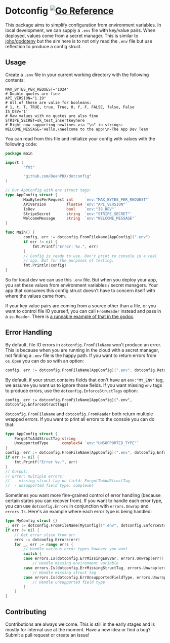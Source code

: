 # Dotconfig [![Go Reference](https://pkg.go.dev/badge/github.com/DeanPDX/dotconfig.svg)](https://pkg.go.dev/github.com/DeanPDX/dotconfig)
This package aims to simplify configuration from environment variables. In local development, we can supply a `.env` file with key/value pairs. When deployed, values come from a secret manager. This is similar to [joho/godotenv](https://github.com/joho/godotenv) but the aim here is to not only read the `.env` file but use reflection to produce a config struct.

## Usage
Create a `.env` file in your current working directory with the following contents:

```shell
MAX_BYTES_PER_REQUEST='1024'
# Double quotes are fine
API_VERSION="1.19"
# All of these are valie for booleans:
# 1, t, T, TRUE, true, True, 0, f, F, FALSE, false, False
IS_DEV='1'
# Raw values with no quotes are also fine
STRIPE_SECRET=sk_test_insertkeyhere
# Right now supporting newlines via "\n" in strings:
WELCOME_MESSAGE='Hello,\nWelcome to the app!\n-The App Dev Team'
```

You can read from this file and initialize your config with values with the following code:

```go
package main

import (
        "fmt"

        "github.com/DeanPDX/dotconfig"
)

// Our AppConfig with env struct tags:
type AppConfig struct {
        MaxBytesPerRequest int     `env:"MAX_BYTES_PER_REQUEST"`
        APIVersion         float64 `env:"API_VERSION"`
        IsDev              bool    `env:"IS_DEV"`
        StripeSecret       string  `env:"STRIPE_SECRET"`
        WelcomeMessage     string  `env:"WELCOME_MESSAGE"`
}

func Main() {
        config, err := dotconfig.FromFileName[AppConfig](".env")
        if err != nil {
			fmt.Printf("Error: %v.", err)
        }
        // Config is ready to use. Don't print to console in a real 
        // app. But for the purposes of testing:
        fmt.Println(config)
}
```

So for local dev we can use this `.env` file. But when you deploy your app, you set these values from environment variables / secret managers. Your app that consumes this config struct doesn't have to concern itself with where the values came from.

If your key value pairs are coming from a source other than a file, or you want to control file IO yourself, you can call `FromReader` instead and pass in a `io.Reader`. There is [a runnable example of that in the godoc](https://pkg.go.dev/github.com/DeanPDX/dotconfig#example-FromReader).

## Error Handling

By default, file IO errors in `dotconfig.FromFileName` won't produce an error. This is because when you are running in the cloud with a secret manager, not finding a `.env` file is the happy path. If you want to return errors from `os.Open` you can do so with an option:

```go
config, err := dotconfig.FromFileName[AppConfig](".env", dotconfig.ReturnFileErrors)
```

By default, if your struct contains fields that don't have an `env:"MY_ENV"` tag, we assume you want us to ignore those fields. If you want missing `env` tags to produce errors, use the `dotconfig.EnforceStructTags` option:

```
config, err := dotconfig.FromFileName[AppConfig](".env", dotconfig.EnforceStructTags)
```

`dotconfig.FromFileName` and `dotconfig.FromReader` both return multiple wrapped errors. If you want to print all errors to the console you can do that:

```go
type AppConfig struct {
	ForgotToAddStructTag string
	UnsupportedType   	 complex64 `env:"UNSUPPORTED_TYPE"`
}
config, err := dotconfig.FromFileName[AppConfig](".env", dotconfig.EnforceStructTags)
if err != nil {
	fmt.Printf("Error %v.", err)
}
// Ourput:
// Error: multiple errors:
//  - missing struct tag on field: ForgotToAddStructTag
//  - unsupported field type: complex64
```

Sometimes you want more fine-grained control of error handling (because certain states you can recover from). If you want to handle each error type, you can use `dotconfig.Errors` in conjunction with `errors.Unwrap` and `errors.Is`. Here's an example where each error type is being handled:

```go
type MyConfig struct {}
_, err := dotconfig.FromFileName[MyConfig](".env", dotconfig.EnforceStructTags)
if err != nil {
	// Get error slice from err
	errs := dotconfig.Errors(err)
	for _, err := range errs {
		// Handle various error types however you want
		switch {
		case errors.Is(dotconfig.ErrMissingEnvVar, errors.Unwrap(err)):
			// Handle missing environment variable
		case errors.Is(dotconfig.ErrMissingStructTag, errors.Unwrap(err)):
			// Handle missing struct tag
		case errors.Is(dotconfig.ErrUnsupportedFieldType, errors.Unwrap(err)):
			// Handle unsupported field type
		}
	}
}
```

## Contributing
Contributions are always welcome. This is still in the early stages and is mostly for internal use at the moment. Have a new idea or find a bug? Submit a pull request or create an issue!